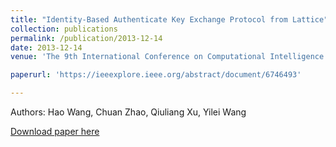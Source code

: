 ```yaml
---
title: "Identity-Based Authenticate Key Exchange Protocol from Lattice"
collection: publications
permalink: /publication/2013-12-14
date: 2013-12-14
venue: 'The 9th International Conference on Computational Intelligence and Security'

paperurl: 'https://ieeexplore.ieee.org/abstract/document/6746493'

---
```

Authors: Hao Wang, Chuan Zhao, Qiuliang Xu, Yilei Wang

[Download paper here](https://ieeexplore.ieee.org/abstract/document/6746493')
